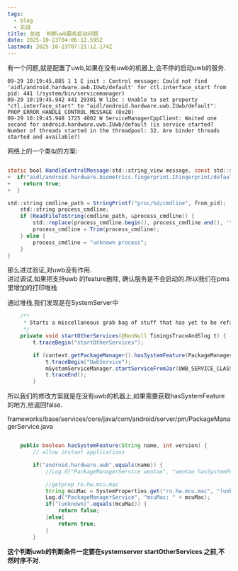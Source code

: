```yaml
---
tags:
  - blog
  - 实战
title: 总结  判断uwb服务启动问题
date: 2025-10-23T04:06:12.595Z
lastmod: 2025-10-23T07:21:12.174Z
---
```

有一个问题,就是配置了uwb,如果在没有uwb的机器上,会不停的启动uwb的服务.

```shell
09-29 10:19:45.885 1 1 E init : Control message: Could not find 'aidl/android.hardware.uwb.IUwb/default' for ctl.interface_start from pid: 441 (/system/bin/servicemanager)
09-29 10:19:45.942 441 29301 W libc : Unable to set property "ctl.interface_start" to "aidl/android.hardware.uwb.IUwb/default": PROP_ERROR_HANDLE_CONTROL_MESSAGE (0x20)
09-29 10:19:45.948 1725 4002 W ServiceManagerCppClient: Waited one second for android.hardware.uwb.IUwb/default (is service started? Number of threads started in the threadpool: 32. Are binder threads started and available?)

```

网络上的一个类似的方案:

```java

static bool HandleControlMessage(std::string_view message, const std::string& name,pid_t from_pid) {
+  if("aidl/android.hardware.biometrics.fingerprint.IFingerprint/default" == name){
+    return true;
+  }

std::string cmdline_path = StringPrintf("proc/%d/cmdline", from_pid);
    std::string process_cmdline;
    if (ReadFileToString(cmdline_path, &process_cmdline)) {
        std::replace(process_cmdline.begin(), process_cmdline.end(), '\0', ' ');
        process_cmdline = Trim(process_cmdline);
    } else {
        process_cmdline = "unknown process";
    }
}


```

那么进过验证,对uwb没有作用.\
进过调试,如果把支持uwb 的feature删除, 确认服务是不会启动的.所以我们在pms里增加的打印堆栈

通过堆栈,我们发现是在SystemServer中

```java
    /**
     * Starts a miscellaneous grab bag of stuff that has yet to be refactored and organized.
     */
    private void startOtherServices(@NonNull TimingsTraceAndSlog t) {
        t.traceBegin("startOtherServices");

        if (context.getPackageManager().hasSystemFeature(PackageManager.FEATURE_UWB)) {
            t.traceBegin("UwbService");
            mSystemServiceManager.startServiceFromJar(UWB_SERVICE_CLASS, UWB_APEX_SERVICE_JAR_PATH);
            t.traceEnd();
        }
```

所以我们的修改方案就是在没有uwb的机器上,如果需要获取hasSystemFeature的地方,给返回false.

frameworks/base/services/core/java/com/android/server/pm/PackageManagerService.java

```java

    public boolean hasSystemFeature(String name, int version) {
        // allow instant applications

        if("android.hardware.uwb".equals(name)) {
            //Log.d("PackageManagerService wentao", "wentao hasSystemFeature uwb" +Log.getStackTraceString(new Throwable()));

            //getprop ro.hw.mcu.mac
            String mcuMac = SystemProperties.get("ro.hw.mcu.mac", "(unknown)");
            Log.d("PackageManagerService", "mcuMac: " + mcuMac);
            if("(unknown)".equals(mcuMac)) {
                return false;
            }else{
                return true;
            }
        }

```

**这个判断uwb的判断条件一定要在systemserver startOtherServices 之前,不然时序不对.**
